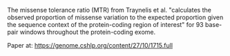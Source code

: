 The missense tolerance ratio (MTR) from Traynelis et al. "calculates the observed proportion of missense variation to the expected proportion given the sequence context of the protein-coding region of interest" for 93 base-pair windows throughout the protein-coding exome.

Paper at: https://genome.cshlp.org/content/27/10/1715.full 
